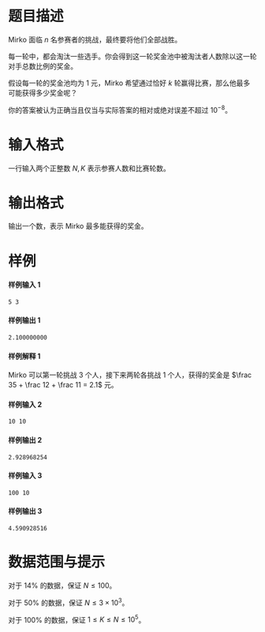 
# 题目描述

Mirko 面临 $n$ 名参赛者的挑战，最终要将他们全部战胜。

每一轮中，都会淘汰一些选手。你会得到这一轮奖金池中被淘汰者人数除以这一轮对手总数比例的奖金。

假设每一轮的奖金池均为 $1$ 元，Mirko 希望通过恰好 $k$ 轮赢得比赛，那么他最多可能获得多少奖金呢？

你的答案被认为正确当且仅当与实际答案的相对或绝对误差不超过 $10^{-8}$。


# 输入格式

一行输入两个正整数 $N, K$ 表示参赛人数和比赛轮数。


# 输出格式

输出一个数，表示 Mirko 最多能获得的奖金。

# 样例

#### 样例输入 1

```plain
5 3
```

#### 样例输出 1

```plain
2.100000000
```

#### 样例解释 1

Mirko 可以第一轮挑战 $3$ 个人，接下来两轮各挑战 $1$ 个人，获得的奖金是 $\frac 35 + \frac 12 + \frac 11 = 2.1$ 元。

#### 样例输入 2

```plain
10 10
```

#### 样例输出 2

```plain
2.928968254
```

#### 样例输入 3

```plain
100 10
```

#### 样例输出 3

```plain
4.590928516
```

# 数据范围与提示

对于 $14\%$ 的数据，保证 $N\le 100$。

对于 $50\%$ 的数据，保证 $N \le 3\times 10^3$。

对于 $100\%$ 的数据，保证 $1\le K \le N \le 10^5$。


